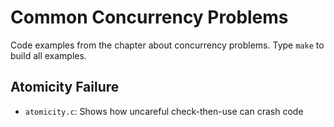 
# Common Concurrency Problems

Code examples from the chapter about concurrency problems.
Type `make` to build all examples.

## Atomicity Failure

- `atomicity.c`: Shows how uncareful check-then-use can crash code



